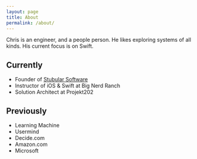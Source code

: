 ```yaml
---
layout: page
title: About
permalink: /about/
---
```


Chris is an engineer, and a people person. He likes exploring systems of all kinds. His current focus is on Swift.

## Currently
- Founder of [Stubular Software](https://stubular.com)
- Instructor of iOS & Swift at Big Nerd Ranch
- Solution Architect at Projekt202

## Previously
- Learning Machine
- Usermind
- Decide.com
- Amazon.com
- Microsoft